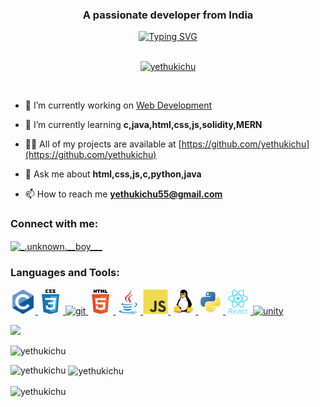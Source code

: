 
<h3 align="center">A passionate developer from India</h3>
<div align="center"> 
<a href="https://git.io/typing-svg"><img src="https://readme-typing-svg.herokuapp.com?font=Press+Start+2P&pause=1000&color=00F706&center=true&vCenter=true&width=435&lines=Hola......;+I'm+Yethu+;Wish+you+a+good+day%E2%9C%8C%EF%B8%8F" alt="Typing SVG" /></a>
</div>
<br>

<p align="center"> <a href="https://github.com/ryo-ma/github-profile-trophy"><img src="https://github-profile-trophy.vercel.app/?username=yethukichu" alt="yethukichu" /></a> </p>

<p align="left"> <a href="https://twitter.com/" target="blank"><img src="https://img.shields.io/twitter/follow/?logo=twitter&style=for-the-badge" alt="" /></a> </p>

- 🔭 I’m currently working on [Web Development](https://github.com/yethukichu)

- 🌱 I’m currently learning **c,java,html,css,js,solidity,MERN**

- 👨‍💻 All of my projects are available at [https://github.com/yethukichu](https://github.com/yethukichu)

- 💬 Ask me about **html,css,js,c,python,java**

- 📫 How to reach me **yethukichu55@gmail.com**

<h3 align="left">Connect with me:</h3>
<p align="left">
<a href="https://instagram.com/_.unknown.__boy___" target="blank"><img align="center" src="https://raw.githubusercontent.com/rahuldkjain/github-profile-readme-generator/master/src/images/icons/Social/instagram.svg" alt="_.unknown.__boy___" height="30" width="40" /></a>
</p>

<h3 align="left">Languages and Tools:</h3>
<p align="left"> <a href="https://www.cprogramming.com/" target="_blank" rel="noreferrer"> <img src="https://raw.githubusercontent.com/devicons/devicon/master/icons/c/c-original.svg" alt="c" width="40" height="40"/> </a> <a href="https://www.w3schools.com/css/" target="_blank" rel="noreferrer"> <img src="https://raw.githubusercontent.com/devicons/devicon/master/icons/css3/css3-original-wordmark.svg" alt="css3" width="40" height="40"/> </a> <a href="https://git-scm.com/" target="_blank" rel="noreferrer"> <img src="https://www.vectorlogo.zone/logos/git-scm/git-scm-icon.svg" alt="git" width="40" height="40"/> </a> <a href="https://www.w3.org/html/" target="_blank" rel="noreferrer"> <img src="https://raw.githubusercontent.com/devicons/devicon/master/icons/html5/html5-original-wordmark.svg" alt="html5" width="40" height="40"/> </a> <a href="https://www.java.com" target="_blank" rel="noreferrer"> <img src="https://raw.githubusercontent.com/devicons/devicon/master/icons/java/java-original.svg" alt="java" width="40" height="40"/> </a> <a href="https://developer.mozilla.org/en-US/docs/Web/JavaScript" target="_blank" rel="noreferrer"> <img src="https://raw.githubusercontent.com/devicons/devicon/master/icons/javascript/javascript-original.svg" alt="javascript" width="40" height="40"/> </a> <a href="https://www.linux.org/" target="_blank" rel="noreferrer"> <img src="https://raw.githubusercontent.com/devicons/devicon/master/icons/linux/linux-original.svg" alt="linux" width="40" height="40"/> </a> <a href="https://www.python.org" target="_blank" rel="noreferrer"> <img src="https://raw.githubusercontent.com/devicons/devicon/master/icons/python/python-original.svg" alt="python" width="40" height="40"/> </a> <a href="https://reactjs.org/" target="_blank" rel="noreferrer"> <img src="https://raw.githubusercontent.com/devicons/devicon/master/icons/react/react-original-wordmark.svg" alt="react" width="40" height="40"/> </a> <a href="https://unity.com/" target="_blank" rel="noreferrer"> <img src="https://www.vectorlogo.zone/logos/unity3d/unity3d-icon.svg" alt="unity" width="40" height="40"/> </a> </p>

<img src="https://c.tenor.com/_DOBjnGspYAAAAAM/code-coding.gif" allign="center"/> </p>
<p align="left"> <img src="https://komarev.com/ghpvc/?username=yethukichu&label=Profile%20views&color=0e75b6&style=flat" alt="yethukichu" /> </p>

<p><img align="left" src="https://github-readme-stats.vercel.app/api/top-langs?username=yethukichu&show_icons=true&locale=en&layout=compact" alt="yethukichu" /></p>

<p>&nbsp;<img align="center" src="https://github-readme-stats.vercel.app/api?username=yethukichu&show_icons=true&locale=en" alt="yethukichu" /></p>

<p><img align="center" src="https://github-readme-streak-stats.herokuapp.com/?user=yethukichu&" alt="yethukichu" /></p>
